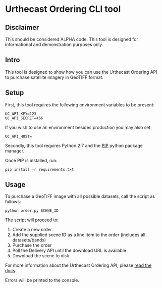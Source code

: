 # Urthecast Ordering CLI tool

## Disclaimer

This should be considered ALPHA code. This tool is designed for informational and demonstration purposes only.

## Intro

This tool is designed to show how you can use the Urthecast Ordering API to purchase satellite imagery in GeoTIFF format.

## Setup

First, this tool requires the following environment variables to be present:

```
UC_API_KEY=123
UC_API_SECRET=456
```

If you wish to use an environment besides production you may also set:

```
UC_API_HOST=
```

Secondly, this tool requires Python 2.7 and the [PIP](https://pip.pypa.io/en/stable/installing/) python package manager.

Once PIP is installed, run:

```
pip install -r requirements.txt
```

## Usage

To purchase a GeoTIFF image with all possible datasets, call the script as follows:

```
python order.py SCENE_ID
```

The script will proceed to:

1. Create a new order
2. Add the supplied scene ID as a line item to the order (includes all datasets/bands)
3. Purchase the order
4. Poll the Delivery API until the download URL is available
5. Download the scene to disk

For more information about the Urthecast Ordering API, please [read the docs](https://developers.urthecast.com/docs/orders).

Errors will be printed to the console.
